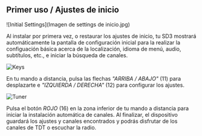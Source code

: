 ## Primer uso / Ajustes de inicio

![Initial Settings](Imagen de settings de inicio.jpg)

Al instalar por primera vez, o restaurar los ajustes de inicio, tu SD3 mostrará automáticamente la pantalla de configuración inicial para la realizar la configuación básica acerca de la localización, idioma de menú, audio, subtítulos, etc., e iniciar la búsqueda de canales.

![Keys](http://static.energysistem.com/images/manuals/42510/5566d8ff57510.jpg)

En tu mando a distancia, pulsa las flechas *"ARRIBA / ABAJO"* (11) para desplazarte e *"IZQUIERDA / DERECHA"* (12) para configurar los ajustes.

![Tuner](http://static.energysistem.com/images/manuals/42510/55cdb20b1d10d.jpg)

Pulsa el botón *ROJO* (16) en la zona inferior de tu mando a distancia para iniciar la instalación automática de canales. Al finalizar, el dispositivo guardará los ajustes y canales encontrados y podrás disfrutar de los canales de TDT o escuchar la radio.







